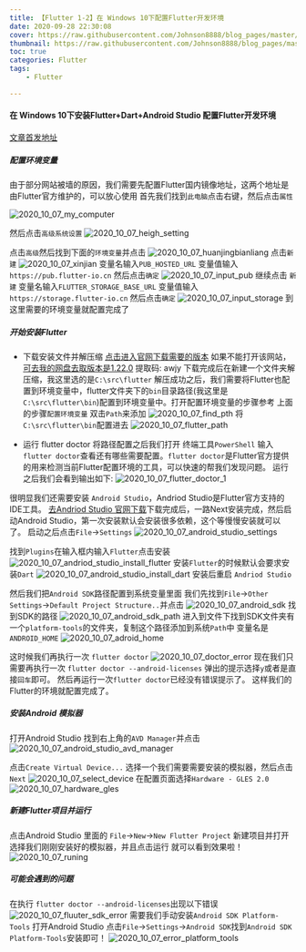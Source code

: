 ```yaml
---
title: 【Flutter 1-2】在 Windows 10下配置Flutter开发环境
date: 2020-09-28 22:30:08
cover: https://raw.githubusercontent.com/Johnson8888/blog_pages/master/images/flutter-cover.jpg
thumbnail: https://raw.githubusercontent.com/Johnson8888/blog_pages/master/images/flutter-cover.jpg
toc: true
categories: Flutter
tags:
    - Flutter

---
```


#### **在 Windows 10下安装Flutter+Dart+Android Studio 配置Flutter开发环境**
[文章首发地址](https://johnson8888.github.io/2020/09/28/windows-install-flutter/)
##### **配置环境变量**
由于部分网站被墙的原因，我们需要先配置Flutter国内镜像地址，这两个地址是由Flutter官方维护的，可以放心使用
首先我们找到`此电脑`点击右键，然后点击`属性`
<!--more-->
![2020_10_07_my_computer](https://raw.githubusercontent.com/Johnson8888/blog_pages/master/images/2020_10_07_my_computer.png)


然后点击`高级系统设置`
![2020_10_07_heigh_setting](https://raw.githubusercontent.com/Johnson8888/blog_pages/master/images/2020_10_07_heigh_setting.png)

点击`高级`然后找到下面的`环境变量`并点击
![2020_10_07_huanjingbianliang](https://raw.githubusercontent.com/Johnson8888/blog_pages/master/images/2020_10_07_huanjingbianliang.png)
点击`新建`
![2020_10_07_xinjian](https://raw.githubusercontent.com/Johnson8888/blog_pages/master/images/2020_10_07_xinjian.png)
变量名输入`PUB_HOSTED_URL` 变量值输入 `https://pub.flutter-io.cn` 然后点击`确定`
![2020_10_07_input_pub](https://raw.githubusercontent.com/Johnson8888/blog_pages/master/images/2020_10_07_input_pub.png)
继续点击 `新建`
变量名输入`FLUTTER_STORAGE_BASE_URL` 变量值输入 `https://storage.flutter-io.cn` 然后点击`确定`
![2020_10_07_input_storage](https://raw.githubusercontent.com/Johnson8888/blog_pages/master/images/2020_10_07_input_storage.png)
到这里需要的环境变量就配置完成了

##### **开始安装Flutter**
- 下载安装文件并解压缩
[点击进入官网下载需要的版本](https://flutter.dev/docs/development/tools/sdk/releases)
如果不能打开该网站，[可去我的网盘去取版本是1.22.0](https://pan.baidu.com/s/1SgNz14eVc1SDlHlTH7Y0mA) 提取码: awjy
下载完成后在新建一个文件夹解压缩，我这里选的是`C:\src\flutter`
解压成功之后，我们需要将Flutter也配置到环境变量中，flutter文件夹下的`bin`目录路径(我这里是`C:\src\flutter\bin`)配置到环境变量中。打开配置环境变量的步骤参考 上面的步骤`配置环境变量`
双击`Path`来添加
![2020_10_07_find_pth](https://raw.githubusercontent.com/Johnson8888/blog_pages/master/images/2020_10_07_find_pth.png)
将`C:\src\flutter\bin`配置进去
![2020_10_07_flutter_path](https://raw.githubusercontent.com/Johnson8888/blog_pages/master/images/2020_10_07_flutter_path.png)

- 运行 flutter doctor
将路径配置之后我们打开 终端工具`PowerShell` 输入 `flutter doctor`查看还有哪些需要配置。`flutter doctor`是Flutter官方提供的用来检测当前Flutter配置环境的工具，可以快速的帮我们发现问题。
运行之后我们会看到输出如下:
![2020_10_07_flutter_doctor_1](https://raw.githubusercontent.com/Johnson8888/blog_pages/master/images/2020_10_07_flutter_doctor_1.png)

很明显我们还需要安装 `Android Studio`，Andriod Studio是Flutter官方支持的IDE工具。
[去Andriod Studio 官网下载](https://developer.android.com/studio)下载完成后，一路Next安装完成，然后启动Android Studio，第一次安装默认会安装很多依赖，这个等慢慢安装就可以了。
启动之后点击`File`->`Settings`
![2020_10_07_android_studio_settings](https://raw.githubusercontent.com/Johnson8888/blog_pages/master/images/2020_10_07_android_studio_settings.png)


找到`Plugins`在输入框内输入`Flutter`点击安装
![2020_10_07_andriod_studio_install_flutter](https://raw.githubusercontent.com/Johnson8888/blog_pages/master/images/2020_10_07_andriod_studio_install_flutter.png)
安装`Flutter`的时候默认会要求安装`Dart`
![2020_10_07_android_studio_install_dart](https://raw.githubusercontent.com/Johnson8888/blog_pages/master/images/2020_10_07_android_studio_install_dart.png)
安装后重启 `Andriod Studio`

然后我们把`Android SDK`路径配置到系统变量里面
我们先找到`File`->`Other Settings`->`Default Project Structure..`并点击
![2020_10_07_android_sdk](https://raw.githubusercontent.com/Johnson8888/blog_pages/master/images/2020_10_07_android_sdk.png)
找到SDK的路径
![2020_10_07_android_sdk_path](https://raw.githubusercontent.com/Johnson8888/blog_pages/master/images/2020_10_07_android_sdk_path.png)
进入到文件下找到SDK文件夹有一个`platform-tools`的文件夹，复制这个路径添加到系统`Path`中 
变量名是`ANDROID_HOME`
![2020_10_07_adroid_home](https://raw.githubusercontent.com/Johnson8888/blog_pages/master/images/2020_10_07_adroid_home.png)

这时候我们再执行一次 `flutter doctor`
![2020_10_07_doctor_error](https://raw.githubusercontent.com/Johnson8888/blog_pages/master/images/2020_10_07_doctor_error.png)
现在我们只需要再执行一次 `flutter doctor --android-licenses` 弹出的提示选择`y`或者是直接`回车`即可。
然后再运行一次`flutter doctor`已经没有错误提示了。
这样我们的Flutter的环境就配置完成了。

##### **安装Android 模拟器**
打开Android Studio 找到右上角的`AVD Manager`并点击
![2020_10_07_android_studio_avd_manager](https://raw.githubusercontent.com/Johnson8888/blog_pages/master/images/2020_10_07_android_studio_avd_manager.png)

点击`Create Virtual Device...` 选择一个我们需要需要安装的模拟器，然后点击`Next`
![2020_10_07_select_device](https://raw.githubusercontent.com/Johnson8888/blog_pages/master/images/2020_10_07_select_device.png)
在配置页面选择`Hardware - GLES 2.0`
![2020_10_07_hardware_gles](https://raw.githubusercontent.com/Johnson8888/blog_pages/master/images/2020_10_07_hardware_gles.png)


##### **新建Flutter项目并运行**

点击Android Studio 里面的 `File`->`New`->`New Flutter Project`
新建项目并打开
选择我们刚刚安装好的模拟器，并且点击运行 就可以看到效果啦！
![2020_10_07_runing](https://raw.githubusercontent.com/Johnson8888/blog_pages/master/images/2020_10_07_runing.png)





##### **可能会遇到的问题**
在执行 `flutter doctor --android-licenses`出现以下错误
![2020_10_07_fluuter_sdk_error](https://raw.githubusercontent.com/Johnson8888/blog_pages/master/images/2020_10_07_fluuter_sdk_error.png)
需要我们手动安装`Android SDK Platform-Tools`
打开Android Studio 点击`File`->`Settings`->`Android SDK`找到`Android SDK Platform-Tools`安装即可！
![2020_10_07_error_platform_tools](https://raw.githubusercontent.com/Johnson8888/blog_pages/master/images/2020_10_07_error_platform_tools.png)